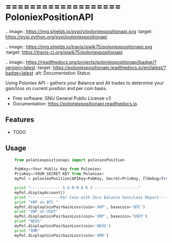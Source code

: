 ===================
PoloniexPositionAPI
===================


.. image:: https://img.shields.io/pypi/v/poloniexpositionapi.svg
        :target: https://pypi.python.org/pypi/poloniexpositionapi

.. image:: https://img.shields.io/travis/siwik75/poloniexpositionapi.svg
        :target: https://travis-ci.org/siwik75/poloniexpositionapi

.. image:: https://readthedocs.org/projects/poloniexpositionapi/badge/?version=latest
        :target: https://poloniexpositionapi.readthedocs.io/en/latest/?badge=latest
        :alt: Documentation Status




Using Poloniex API - gathers your Balance and All trades to determine your gain/loss on current position and per coin basis.


* Free software: GNU General Public License v3
* Documentation: https://poloniexpositionapi.readthedocs.io.


Features
--------

* TODO

Usage
-----

```python
    from poloniexpositionapi import poloniexPosition

    PubKey=<Your Public Key from Poloniex>
    PrivKey=<YOUR SECRET KEY from Poloniex>
    myPol = poloniexPosition(APIKey=PubKey, Secret=PrivKey, flDebug=True, loadTrades=True)

    print "------------- S U M M A R Y -------------------"
    myPol.displayAccount()
    print "-------------Per Coin with Zero Balance Gain/Loss Report-------"
    print "XRP on BTC "
    myPol.displayCoinPairGainLoss(coin='XRP', basecoin='BTC')
    print "XRP on USDT"
    myPol.displayCoinPairGainLoss(coin='XRP', basecoin='USDT')
    print "NEOS"
    myPol.displayCoinPairGainLoss(coin='NEOS')
    print "XMR"
    myPol.displayCoinPairGainLoss(coin='XMR')
```

